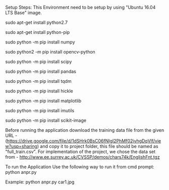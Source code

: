 Setup Steps:
This Environment need to be setup by using "Ubuntu 16.04 LTS Base" image. 


sudo apt-get install python2.7

sudo apt-get install python-pip

sudo python -m pip install numpy

sudo python2 -m pip install opencv-python

sudo python -m pip install scipy

sudo python -m pip install pandas

sudo python -m pip install tqdm

sudo python -m pip install hickle

sudo python -m pip install matplotlib

sudo python -m pip install imutils

sudo python -m pip install scikit-image


Before running the application download the training data file from the given URL - (https://drive.google.com/file/d/1dSHrk0BsC06fNIgI2PhMf02jyhgDqVlf/view?usp=sharing) and copy it to project folder, this file should be named as "full_train.csv".
For implementation of the project, we chose the data set from - http://www.ee.surrey.ac.uk/CVSSP/demos/chars74k/EnglishFnt.tgz


To run the Application Use the following way to run it from cmd prompt:
python anpr.py <car image to predict the number plate>

Example: 
python anpr.py car1.jpg
